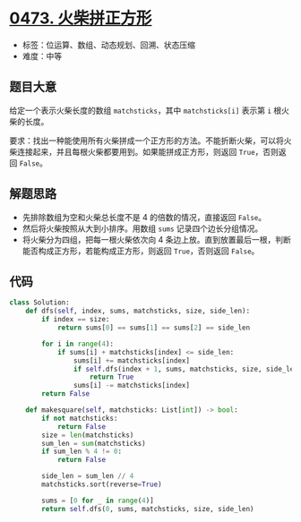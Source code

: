 # [0473. 火柴拼正方形](https://leetcode.cn/problems/matchsticks-to-square/)

- 标签：位运算、数组、动态规划、回溯、状态压缩
- 难度：中等

## 题目大意

给定一个表示火柴长度的数组 `matchsticks`，其中 `matchsticks[i]` 表示第 `i` 根火柴的长度。

要求：找出一种能使用所有火柴拼成一个正方形的方法。不能折断火柴，可以将火柴连接起来，并且每根火柴都要用到。如果能拼成正方形，则返回 `True`，否则返回 `False`。

## 解题思路

- 先排除数组为空和火柴总长度不是 4 的倍数的情况，直接返回 `False`。
- 然后将火柴按照从大到小排序。用数组 `sums` 记录四个边长分组情况。
- 将火柴分为四组，把每一根火柴依次向 4 条边上放。直到放置最后一根，判断能否构成正方形，若能构成正方形，则返回 `True`，否则返回 `False`。

## 代码

```Python
class Solution:
    def dfs(self, index, sums, matchsticks, size, side_len):
        if index == size:
            return sums[0] == sums[1] == sums[2] == side_len

        for i in range(4):
            if sums[i] + matchsticks[index] <= side_len:
                sums[i] += matchsticks[index]
                if self.dfs(index + 1, sums, matchsticks, size, side_len):
                    return True
                sums[i] -= matchsticks[index]
        return False

    def makesquare(self, matchsticks: List[int]) -> bool:
        if not matchsticks:
            return False
        size = len(matchsticks)
        sum_len = sum(matchsticks)
        if sum_len % 4 != 0:
            return False

        side_len = sum_len // 4
        matchsticks.sort(reverse=True)

        sums = [0 for _ in range(4)]
        return self.dfs(0, sums, matchsticks, size, side_len)
```

